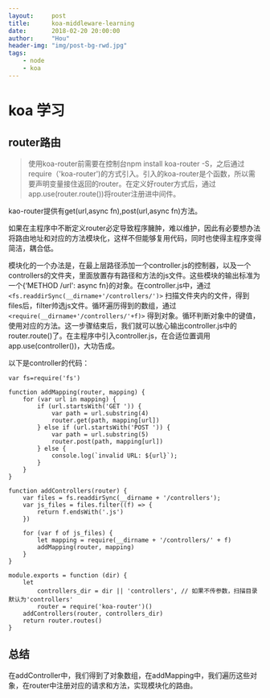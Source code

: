 ```yaml
---
layout:     post
title:      koa-middleware-learning
date:       2018-02-20 20:00:00
author:     "Hou"
header-img: "img/post-bg-rwd.jpg"
tags:
    - node
    - koa
---
```

koa 学习
============

## router路由

>使用koa-router前需要在控制台npm install koa-router -S，之后通过require（'koa-router')的方式引入。引入的koa-router是个函数，所以需要声明变量接住返回的router。在定义好router方式后，通过app.use(router.route())将router注册进中间件。

kao-router提供有get(url,async fn),post(url,async fn)方法。

如果在主程序中不断定义router必定导致程序臃肿，难以维护，因此有必要想办法将路由地址和对应的方法模块化，这样不但能够复用代码，同时也使得主程序变得简洁，耦合低。

模块化的一个办法是，在最上层路径添加一个controller.js的控制器，以及一个controllers的文件夹，里面放置存有路径和方法的js文件。这些模块的输出标准为一个{‘METHOD /url': async fn}的对象。在controller.js中，通过 `<fs.readdirSync(__dirname+'/controllers/')>` 扫描文件夹内的文件，得到files后，filter帅选js文件。循环遍历得到的数组，通过 `<require(__dirname+'/controllers/'+f)>` 得到对象。循环判断对象中的键值，使用对应的方法。这一步骤结束后，我们就可以放心输出controller.js中的router.route()了。在主程序中引入controller.js，在合适位置调用app.use(controller())，大功告成。

以下是controller的代码：

```
var fs=require('fs')

function addMapping(router, mapping) {
    for (var url in mapping) {
        if (url.startsWith('GET ')) {
            var path = url.substring(4)
            router.get(path, mapping[url])
        } else if (url.startsWith('POST ')) {
            var path = url.substring(5)
            router.post(path, mapping[url])
        } else {
            console.log(`invalid URL: ${url}`);
        }
    }
}

function addControllers(router) {
    var files = fs.readdirSync(__dirname + '/controllers');
    var js_files = files.filter((f) => {
        return f.endsWith('.js')
    })

    for (var f of js_files) {
        let mapping = require(__dirname + '/controllers/' + f)
        addMapping(router, mapping)
    }
}

module.exports = function (dir) {
    let
        controllers_dir = dir || 'controllers', // 如果不传参数，扫描目录默认为'controllers'
        router = require('koa-router')()
    addControllers(router, controllers_dir)
    return router.routes()
}
```


## 总结

在addController中，我们得到了对象数组，在addMapping中，我们遍历这些对象，在router中注册对应的请求和方法，实现模块化的路由。